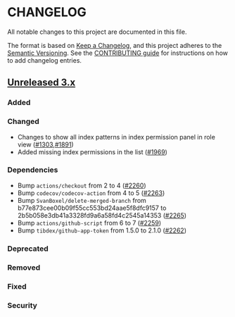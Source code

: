 # CHANGELOG
All notable changes to this project are documented in this file.

The format is based on [Keep a Changelog](https://keepachangelog.com/en/1.0.0/), and this project adheres to the [Semantic Versioning](https://semver.org/spec/v2.0.0.html). See the [CONTRIBUTING guide](./CONTRIBUTING.md#Changelog) for instructions on how to add changelog entries.

## [Unreleased 3.x]
### Added


### Changed
- Changes to show all index patterns in index permission panel in role view ([#1303](https://github.com/opensearch-project/security-dashboards-plugin/issues/1303),[#1891](https://github.com/opensearch-project/security-dashboards-plugin/issues/1891))
- Added missing index permissions in the list ([#1969](https://github.com/opensearch-project/security-dashboards-plugin/issues/1969))

### Dependencies
- Bump `actions/checkout` from 2 to 4 ([#2260](https://github.com/opensearch-project/security-dashboards-plugin/pull/2260))
- Bump `codecov/codecov-action` from 4 to 5 ([#2263](https://github.com/opensearch-project/security-dashboards-plugin/pull/2263))
- Bump `SvanBoxel/delete-merged-branch` from b77e873cee00b09f55cc553bd24aae5f8dfc9157 to 2b5b058e3db41a3328fd9a6a58fd4c2545a14353 ([#2265](https://github.com/opensearch-project/security-dashboards-plugin/pull/2265))
- Bump `actions/github-script` from 6 to 7 ([#2259](https://github.com/opensearch-project/security-dashboards-plugin/pull/2259))
- Bump `tibdex/github-app-token` from 1.5.0 to 2.1.0 ([#2262](https://github.com/opensearch-project/security-dashboards-plugin/pull/2262))

### Deprecated

### Removed

### Fixed

### Security

[Unreleased 3.x]: https://github.com/opensearch-project/security-dashboards-plugin/compare/3.0...main
